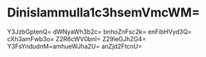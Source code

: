 # Dinislammulla1c3hsemVmcWM=
Y3JzbGptenQ=
dWNyaWh3b2c=
bnhoZnFsc2k=
enFibHVyd3Q=
cXh3amFwb3o=
Z2R6cWV0bnI=
Z29leGJhZG4=
Y3FsYndudnM=amhueWJha2U=
anZjd2FtcnU=
